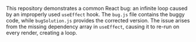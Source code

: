 This repository demonstrates a common React bug: an infinite loop caused by an improperly used `useEffect` hook. The `bug.js` file contains the buggy code, while `bugSolution.js` provides the corrected version.  The issue arises from the missing dependency array in `useEffect`, causing it to re-run on every render, creating a loop.
